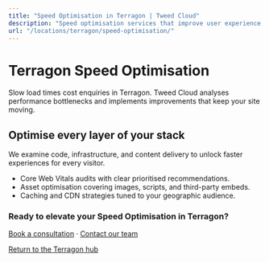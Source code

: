 ```yaml
---
title: "Speed Optimisation in Terragon | Tweed Cloud"
description: "Speed optimisation services that improve user experience for Terragon visitors."
url: "/locations/terragon/speed-optimisation/"
---
```


# Terragon Speed Optimisation

Slow load times cost enquiries in Terragon. Tweed Cloud analyses performance bottlenecks and implements improvements that keep your site moving.

## Optimise every layer of your stack

We examine code, infrastructure, and content delivery to unlock faster experiences for every visitor.

- Core Web Vitals audits with clear prioritised recommendations.
- Asset optimisation covering images, scripts, and third-party embeds.
- Caching and CDN strategies tuned to your geographic audience.

### Ready to elevate your Speed Optimisation in Terragon?

[Book a consultation](/consultation/) · [Contact our team](/contact/)

[Return to the Terragon hub](/locations/terragon/)
